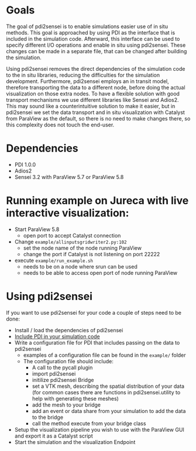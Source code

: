 # Goals

The goal of pdi2sensei is to enable simulations easier use of in situ methods. This goal is approached by using PDI as the interface that is included in the simulation code. Afterward, this interface can be used to specify different I/O operations and enable in situ using pdi2sensei. These changes can be made in a separate file, that can be changed after building the simulation.

Using pdi2sensei removes the direct dependencies of the simulation code to the in situ libraries, reducing the difficulties for the simulation development. Furthermore, pdi2sensei employs an in transit model, therefore transporting the data to a different node, before doing the actual visualization on those extra nodes. To have a flexible solution with good transport mechanisms we use different libraries like Sensei and Adios2. This may sound like a counterintuitive solution to make it easier, but in pdi2sensei we set the data transport and in situ visualization with Catalyst from ParaView as the default, so there is no need to make changes there, so this complexity does not touch the end-user.

# Dependencies

- PDI 1.0.0 
- Adios2
- Sensei 3.2 with ParaView 5.7 or ParaView 5.8


# Running example on Jureca with live interactive visualization:

- Start ParaView 5.8
  - open port to accept Catalyst connection
- Change `example/allinputsgridwriter2.py:102`
  - set the node name of the node running ParaView
  - change the port if Catalyst is not listening on port 22222
- execute `example/run_example.sh` 
  - needs to be on a node where srun can be used
  - needs to be able to access open port of node running ParaView


# Using pdi2sensei

If you want to use pdi2sensei for your code a couple of steps need to be done:

- Install / load the dependencies of pdi2sensei
- [Include PDI in your simulation code](https://pdi.julien-bigot.fr/master/Hands_on.html)
- Write a configuration file for PDI that includes passing on the data to pdi2sensei
  - examples of a configuration file can be found in the `example/` folder
  - The configuration file should include:
    - A call to the pycall plugin
    - import pdi2sensei
    - initilize pdi2sensei Bridge
    - set a VTK mesh, describing the spatial distribution of your data (for common cases there are functions in pdi2sensei.utility to help with generating these meshes)
    - add the mesh to your bridge
    - add an event or data share from your simulation to add the data to the bridge
    - call the method execute from your bridge class
- Setup the visualization pipeline you wish to use with the ParaView GUI and export it as a Catalyst script
- Start the simulation and the visualization Endpoint
